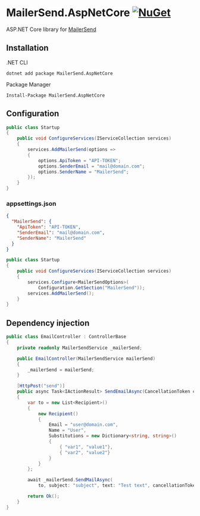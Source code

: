 # MailerSend.AspNetCore [![NuGet](https://img.shields.io/nuget/v/MailerSend.AspNetCore.svg)](https://www.nuget.org/packages/MailerSend.AspNetCore)

ASP.NET Core library for [MailerSend](https://www.mailersend.com/)

## Installation

.NET CLI
```
dotnet add package MailerSend.AspNetCore
```

Package Manager
```
Install-Package MailerSend.AspNetCore
```

## Configuration

```csharp
public class Startup
{
    public void ConfigureServices(IServiceCollection services)
    {
        services.AddMailerSend(options =>
        {
            options.ApiToken = "API-TOKEN";
            options.SenderEmail = "mail@domain.com";
            options.SenderName = "MailerSend";
        });
    }
}
```

### appsettings.json

```json
{
  "MailerSend": {
    "ApiToken": "API-TOKEN",
    "SenderEmail": "mail@domain.com",
    "SenderName": "MailerSend"
  }
}
```

```csharp
public class Startup
{
    public void ConfigureServices(IServiceCollection services)
    {
        services.Configure<MailerSendOptions>(
            Configuration.GetSection("MailerSend"));
        services.AddMailerSend();
    }
}
```

## Dependency injection

```csharp
public class EmailController : ControllerBase
{
    private readonly MailerSendService _mailerSend;

    public EmailController(MailerSendService mailerSend)
    {
        _mailerSend = mailerSend;
    }

    [HttpPost("send")]
    public async Task<IActionResult> SendEmailAsync(CancellationToken ct)
    {
        var to = new List<Recipient>()
        {
            new Recipient()
            {
                Email = "user@domain.com",
                Name = "User",
                Substitutions = new Dictionary<string, string>()
                {
                    { "var1", "value1"},
                    { "var2", "value2"}
                }
            }
        };

        await _mailerSend.SendMailAsync(
            to, subject: "subject", text: "Test text", cancellationToken: ct);

        return Ok();
    }
}
```